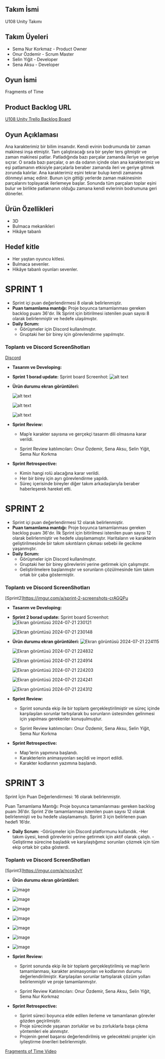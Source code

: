 ## Takım İsmi

U108 Unity Takımı

## Takım Üyeleri

- Sema Nur Korkmaz - Product Owner
- Onur Özdemir - Scrum Master
- Selin Yiğit - Developer
- Sena Aksu - Developer

## Oyun İsmi

Fragments of Time

## Product Backlog URL

[U108 Unity Trello Backlog Board](https://semakorkmaz.atlassian.net/jira/software/projects/KAN/boards/1)

## Oyun Açıklaması

Ana karakterimiz bir bilim insanıdır. Kendi evinin bodrumunda bir zaman makinesi inşa etmiştir. Tam çalıştıracağı sıra bir şeyler ters gitmiştir ve zaman makinesi patlar. Patladığında bazı parçalar zamanda ileriye ve geriye sıçrar. O sırada bazı parçalar, o an da odanın içinde olan ana karakterimiz ve eşi patlamanın etkisiyle parçalarla beraber zamanda ileri ve geriye gitmek zorunda kalırlar. Ana karakterimiz eşini tekrar bulup kendi zamanına dönmeyi amaç edinir. Bunun için gittiği yerlerde zaman makinesinin parçalarını toplayarak ilerlemeye başlar. Sonunda tüm parçaları toplar eşini bulur ve birlikte patlamanın olduğu zamana kendi evlerinin bodrumuna geri dönerler.

## Ürün Özellikleri

- 3D
- Bulmaca mekanikleri
- Hikâye tabanlı

## Hedef kitle

- Her yaştan oyuncu kitlesi.
- Bulmaca sevenler.
- Hikâye tabanlı oyunları sevenler.

# SPRINT 1

- Sprint içi puan değerlendirmesi 8 olarak belirlenmiştir.
- **Puan tamamlama mantığı:** Proje boyunca tamamlanması gereken backlog puanı 36'dır. İlk Sprint için bitirilmesi istenilen puan sayısı 8 olarak belirlenmiştir ve hedefe ulaşılmıştır.
- **Daily Scrum:**
  - Görüşmeler için Discord kullanılmıştır.
  - Gruptaki her bir birey için görevlendirme yapılmıştır.

### Toplantı ve Discord ScreenShotları

[Discord](https://imgur.com/a/KfvRqsL)

- **Tasarım ve Developing:**

- **Sprint 1 borad update:** Sprint board Screenhot:
  ![alt text](https://github.com/Selin-Yigit/Unity-Grup108-Bootcamp24/blob/main/ScreenShots/Ekran%20Resmi%202024-07-07%2022.22.03.png?raw=true)

- **Ürün durumu ekran görüntüleri:**

  ![alt text](https://github.com/Selin-Yigit/Unity-Grup108-Bootcamp24/blob/main/ScreenShots/image.png?raw=true)

  ![alt text](https://github.com/Selin-Yigit/Unity-Grup108-Bootcamp24/blob/main/ScreenShots/image2.png?raw=true)

  ![alt text](https://github.com/Selin-Yigit/Unity-Grup108-Bootcamp24/blob/main/ScreenShots/image3.png?raw=true)
  
- **Sprint Review:**
  - Map’e karakter sayısına ve gerçekçi tasarım dili olmasına karar verildi.

  - Sprint Review katılımcıları: Onur Özdemir, Sena Aksu, Selin Yiğit, Sema Nur Korkma

- **Sprint Retrospective:**
  - Kimin hangi rolü alacağına karar verildi.
  - Her bir birey için ayrı görevlendirme yapıldı.
  - Süreç içerisinde bireyler diğer takım arkadaşlarıyla beraber haberleşerek hareket etti.

 
# SPRINT 2

- Sprint içi puan değerlendirmesi 12 olarak belirlenmiştir.
- **Puan tamamlama mantığı:** Proje boyunca tamamlanması gereken backlog puanı 36'dır. İlk Sprint için bitirilmesi istenilen puan sayısı 12 olarak belirlenmiştir ve hedefe ulaşılamamıştır. Haritaların ve karakterin geliştirilmesinde bir takım sıkıntıların çıkması sebebi ile gecikme yaşanmıştır.
- **Daily Scrum:**
  - Görüşmeler için Discord kullanılmıştır.
  - Gruptaki her bir birey görevlerini yerine getirmek için çalışmıştır.
  - Geliştirilmelere başlanmıştır ve sorunların çözülmesinde tüm takım ortak bir çaba göstermiştir.

### Toplantı ve Discord ScreenShotları

[Sprint2]https://imgur.com/a/sprint-2-screenshots-crAGQPu

- **Tasarım ve Developing:**

- **Sprint 2 borad update:** Sprint board Screenhot:
  ![Ekran görüntüsü 2024-07-21 230121](https://github.com/user-attachments/assets/5fa5e99e-7c4d-4d4a-8c98-a7ac60709ec1)

  ![Ekran görüntüsü 2024-07-21 230148](https://github.com/user-attachments/assets/46a36bc0-3a8c-48b5-8aca-55083639f380)


- **Ürün durumu ekran görüntüleri:**
  ![Ekran görüntüsü 2024-07-21 224115](https://github.com/user-attachments/assets/83651f7b-cdde-4550-8fd6-46e16febfa68)

  ![Ekran görüntüsü 2024-07-21 224832](https://github.com/user-attachments/assets/e08dddde-d597-4773-ad5a-f92b08df78df)
  
  ![Ekran görüntüsü 2024-07-21 224914](https://github.com/user-attachments/assets/a7050699-b4b6-4460-a026-b77dba527dcf)
  
  ![Ekran görüntüsü 2024-07-21 224203](https://github.com/user-attachments/assets/495f8354-a87b-457b-9ae7-8ea3f4bf3fb9)
  
  ![Ekran görüntüsü 2024-07-21 224241](https://github.com/user-attachments/assets/e3fc10cf-16cf-461a-833c-0fbe04e130cd)
  
  ![Ekran görüntüsü 2024-07-21 224312](https://github.com/user-attachments/assets/d1f5b8ef-7572-4087-bc07-a0d9ae5fddd4)

- **Sprint Review:**
  - Sprint sonunda ekip ile bir toplantı gerçekleştirilmiştir ve süreç içinde karşılaşılan sorunlar tartışılarak bu sorunların üstesinden gelinmesi için yapılması gerekenler konuşulmuştur.

  - Sprint Review katılımcıları: Onur Özdemir, Sena Aksu, Selin Yiğit, Sema Nur Korkma

- **Sprint Retrospective:**
   - Map'lerin yapımına başlandı.
  - Karakterlerin animasyonları seçildi ve import edildi.
  - Karakter kodlarının yazımına başlandı.
 



# SPRINT 3

Sprint İçin Puan Değerlendirmesi: 16 olarak belirlenmiştir.

Puan Tamamlama Mantığı: Proje boyunca tamamlanması gereken backlog puanı 36’dır. Sprint 2’de tamamlanması istenilen puan sayısı 12 olarak belirlenmişti ve bu hedefe ulaşılamamıştı. Sprint 3 için belirlenen puan hedefi 16’dır.

- **Daily Scrum:**
-Görüşmeler için Discord platformunu kullandık.
-Her takım üyesi, kendi görevlerini yerine getirmek için aktif olarak çalıştı.
-Geliştirme sürecine başladık ve karşılaştığımız sorunları çözmek için tüm ekip ortak bir çaba gösterdi.

### Toplantı ve Discord ScreenShotları

[Sprint3]https://imgur.com/a/ncce3yY


- **Ürün durumu ekran görüntüleri:**
- ![image](https://github.com/user-attachments/assets/649fc297-adea-4d26-b8ad-b9f44b3b5a90)

- ![image](https://github.com/user-attachments/assets/08c14f86-e643-4bba-ac0b-7ca24e3fe6e3)

- ![image](https://github.com/user-attachments/assets/27818b1a-3609-4be0-ad12-9f60d6d2fed7)

- ![image](https://github.com/user-attachments/assets/7b103db5-3aae-4746-b7e4-34cc6427563b)

- ![image](https://github.com/user-attachments/assets/ba670ca7-8884-4530-a92f-c2d88c74fbc3)
 
- ![image](https://github.com/user-attachments/assets/884d2e01-8ddf-49ac-b0c1-bed873317959)

- ![image](https://github.com/user-attachments/assets/b0dcfcf9-65e9-4cec-8541-72ec9f0cd95c)




- **Sprint Review:**
  - Sprint sonunda ekip ile bir toplantı gerçekleştirilmiş ve map'lerin tamamlanması, karakter animasyonları ve kodlarının durumu değerlendirilmiştir. Karşılaşılan sorunlar tartışılarak çözüm yolları belirlenmiştir ve proje tamamlanmıştır.

  - Sprint Review Katılımcıları: Onur Özdemir, Sena Aksu, Selin Yiğit, Sema Nur Korkmaz

- **Sprint Retrospective:**
  - Sprint süreci boyunca elde edilen ilerleme ve tamamlanan görevler gözden geçirilmiştir.
  - Proje sürecinde yaşanan zorluklar ve bu zorluklarla başa çıkma yöntemleri ele alınmıştır.
  - Projenin genel başarısı değerlendirilmiş ve gelecekteki projeler için iyileştirme önerileri belirlenmiştir.

[Fragments of Time Video ](https://www.youtube.com/watch?v=L6-aZz721WM)

